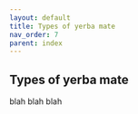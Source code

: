 ```yaml
---
layout: default
title: Types of yerba mate
nav_order: 7
parent: index
---
```


## Types of yerba mate

blah blah blah